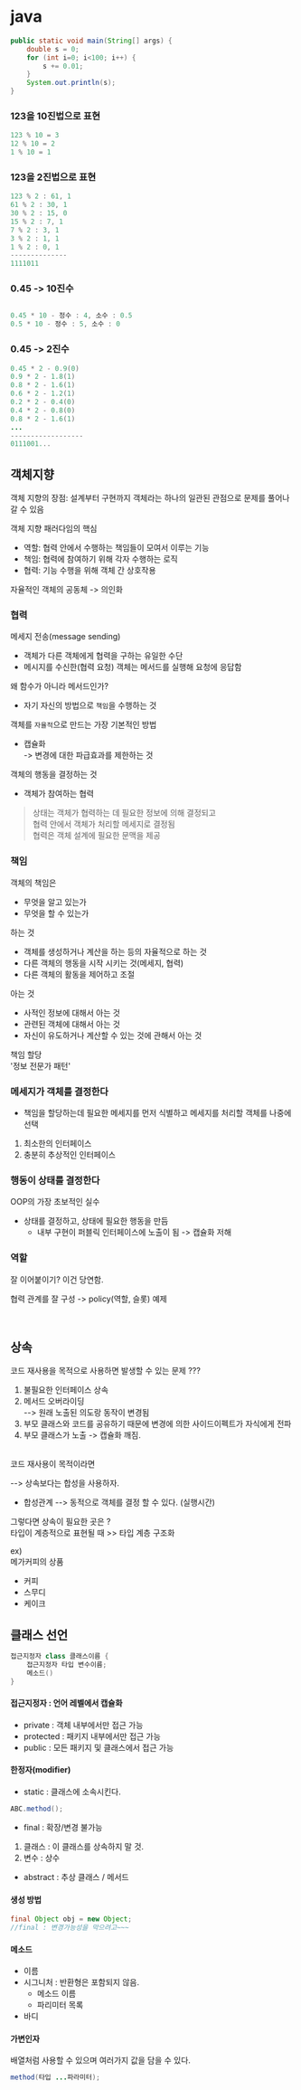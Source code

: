 


# java
```java
public static void main(String[] args) {
    double s = 0;
    for (int i=0; i<100; i++) {
        s += 0.01;
    }
    System.out.println(s);
}
```
### 123을 10진법으로 표현
```java
123 % 10 = 3
12 % 10 = 2
1 % 10 = 1

```

### 123을 2진법으로 표현
```java
123 % 2 : 61, 1
61 % 2 : 30, 1
30 % 2 : 15, 0
15 % 2 : 7, 1
7 % 2 : 3, 1
3 % 2 : 1, 1
1 % 2 : 0, 1
--------------
1111011
``` 

### 0.45 -> 10진수

```java

0.45 * 10 - 정수 : 4, 소수 : 0.5
0.5 * 10 - 정수 : 5, 소수 : 0
```

### 0.45 -> 2진수
```java
0.45 * 2 - 0.9(0)
0.9 * 2 - 1.8(1)
0.8 * 2 - 1.6(1)
0.6 * 2 - 1.2(1)
0.2 * 2 - 0.4(0)
0.4 * 2 - 0.8(0)
0.8 * 2 - 1.6(1)
...
------------------
0111001...
```

## 객체지향

객체 지향의 장점: 설계부터 구현까지 객체라는 하나의 일관된 관점으로 문제를 풀어나갈 수 있음

객체 지향 패러다임의 핵심

- 역할: 협력 안에서 수행하는 책임들이 모여서 이루는 기능
- 책임: 협력에 참여하기 위해 각자 수행하는 로직
- 협력: 기능 수행을 위해 객체 간 상호작용

자율적인 객체의 공동체 -> 의인화

### 협력

메세지 전송(message sending)
- 객체가 다른 객체에게 협력을 구하는 유일한 수단
- 메시지를 수신한(협력 요청) 객체는 메서드를 실행해 요청에 응답함

왜 함수가 아니라 메서드인가?
- 자기 자신의 방법으로 `책임`을 수행하는 것

객체를 `자율적`으로 만드는 가장 기본적인 방법
- 캡슐화  
-> 변경에 대한 파급효과를 제한하는 것

객체의 행동을 결정하는 것
- 객체가 참여하는 협력

> 상태는 객체가 협력하는 데 필요한 정보에 의해 결정되고  
> 협력 안에서 객체가 처리할 메세지로 결정됨  
> 협력은 객체 설계에 필요한 문맥을 제공  

### 책임

객체의 책임은
- 무엇을 알고 있는가
- 무엇을 할 수 있는가

하는 것
- 객체를 생성하거나 계산을 하는 등의 자율적으로 하는 것
- 다른 객체의 행동을 시작 시키는 것(메세지, 협력)
- 다른 객체의 활동을 제어하고 조절

아는 것
- 사적인 정보에 대해서 아는 것
- 관련된 객체에 대해서 아는 것
- 자신이 유도하거나 계산할 수 있는 것에 관해서 아는 것

책임 할당  
'정보 전문가 패턴'

### 메세지가 객체를 결정한다

- 책임을 할당하는데 필요한 메세지를 먼저 식별하고 메세지를 처리할 객체를 나중에 선택

1. 최소한의 인터페이스
2. 충분히 추상적인 인터페이스

### 행동이 상태를 결정한다

OOP의 가장 초보적인 실수
- 상태를 결정하고, 상태에 필요한 행동을 만듬
  - 내부 구현이 퍼블릭 인터페이스에 노출이 됨 -> 캡슐화 저해

### 역할

잘 이어붙이기? 이건 당연함.

협력 관계를 잘 구성
-> policy(역할, 슬롯) 예제

<br>

## 상속

코드 재사용을 목적으로 사용하면 발생할 수 있는 문제 ???

1. 불필요한 인터페이스 상속
2. 메서드 오버라이딩  
--> 원래 노출된 의도랑 동작이 변경됨
3. 부모 클래스와 코드를 공유하기 때문에 변경에 의한 사이드이펙트가 자식에게 전파
4. 부모 클래스가 노출 -> 캡슐화 깨짐.


<br>
코드 재사용이 목적이라면 
    
  --> 상속보다는 합성을 사용하자.
- 합성관계 --> 동적으로 객체를 결정 할 수 있다. (실행시간)

그렇다면 상속이 필요한 곳은 ?  
타입이 계층적으로 표현될 때 >> 타입 계층 구조화
<br>

ex)  
메가커피의 상품
- 커피
- 스무디
- 케이크

## 클래스 선언
```java
접근지정자 class 클래스이름 {
    접근지정자 타입 변수이름;
    메소드()
}
```

#### 접근지정자 : 언어 레벨에서 캡슐화
- private : 객체 내부에서만 접근 가능
- protected : 패키지 내부에서만 접근 가능
- public : 모든 패키지 및 클래스에서 접근 가능


#### 한정자(modifier)  
- static : 클래스에 소속시킨다.
```java
ABC.method();
```

- final : 확장/변경 불가능
1. 클래스 : 이 클래스를 상속하지 말 것.
2. 변수 : 상수

- abstract : 추상 클래스 / 메서드

#### 생성 방법
```java
final Object obj = new Object;
//final : 변경가능성을 막으려고~~~
```

#### 메소드
- 이름
- 시그니처 : 반환형은 포함되지 않음.
    - 메소드 이름
    - 파리미터 목록 
- 바디

#### 가변인자
배열처럼 사용할 수 있으며 여러가지 값을 담을 수 있다.
```java
method(타입 ...파라미터);
```

